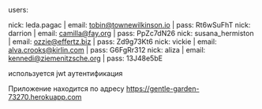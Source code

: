 users:

nick: leda.pagac | email: tobin@townewilkinson.io | pass: Rt6wSuFhT
nick: darrion | email: camilla@fay.org | pass: PpZc7dN26
nick: susana_hermiston | email: ozzie@effertz.biz | pass: Zd9g73Kt6
nick: vickie | email: alva.crooks@kirlin.com | pass: G6FgRr312
nick: aliza | email: kennedi@ziemenitzsche.org | pass: 13J48e5bE

 используется  jwt  аутентификация

Приложение находится по адресу https://gentle-garden-73270.herokuapp.com

